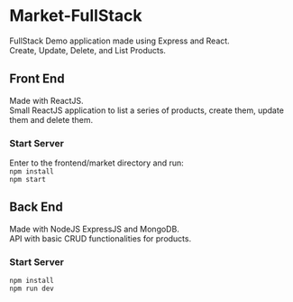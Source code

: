 # Market-FullStack
FullStack Demo application made using Express and React.  
Create, Update, Delete, and List Products.

## Front End
Made with ReactJS.  
Small ReactJS application to list a series of products, create them, update them and delete them.
### Start Server
Enter to the frontend/market directory and run:   
`npm install`  
`npm start`

## Back End
Made with NodeJS ExpressJS and MongoDB.  
API with basic CRUD functionalities for products.  
### Start Server
`npm install`  
`npm run dev`

